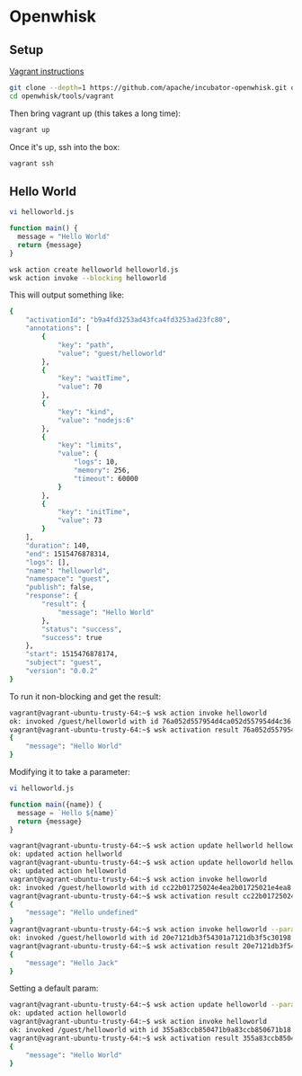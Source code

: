 # Openwhisk

## Setup

[Vagrant instructions](https://github.com/apache/incubator-openwhisk/tree/master/tools/vagrant)

``` bash
git clone --depth=1 https://github.com/apache/incubator-openwhisk.git openwhisk
cd openwhisk/tools/vagrant
```

Then bring vagrant up (this takes a long time):

``` bash
vagrant up
```

Once it's up, ssh into the box:

``` bash
vagrant ssh
```

## Hello World

``` bash
vi helloworld.js
```

``` js
function main() {
  message = "Hello World"
  return {message}
}
```

``` bash
wsk action create helloworld helloworld.js
wsk action invoke --blocking helloworld
```

This will output something like:

``` bash
{
    "activationId": "b9a4fd3253ad43fca4fd3253ad23fc80",
    "annotations": [
        {
            "key": "path",
            "value": "guest/helloworld"
        },
        {
            "key": "waitTime",
            "value": 70
        },
        {
            "key": "kind",
            "value": "nodejs:6"
        },
        {
            "key": "limits",
            "value": {
                "logs": 10,
                "memory": 256,
                "timeout": 60000
            }
        },
        {
            "key": "initTime",
            "value": 73
        }
    ],
    "duration": 140,
    "end": 1515476878314,
    "logs": [],
    "name": "helloworld",
    "namespace": "guest",
    "publish": false,
    "response": {
        "result": {
            "message": "Hello World"
        },
        "status": "success",
        "success": true
    },
    "start": 1515476878174,
    "subject": "guest",
    "version": "0.0.2"
}
```

To run it non-blocking and get the result:

``` bash
vagrant@vagrant-ubuntu-trusty-64:~$ wsk action invoke helloworld
ok: invoked /guest/helloworld with id 76a052d557954d4ca052d557954d4c36
vagrant@vagrant-ubuntu-trusty-64:~$ wsk activation result 76a052d557954d4ca052d557954d4c36
{
    "message": "Hello World"
}
```

Modifying it to take a parameter:

``` bash
vi helloworld.js
```

``` js
function main({name}) {
  message = `Hello ${name}`
  return {message}
}
```

``` bash
vagrant@vagrant-ubuntu-trusty-64:~$ wsk action update hellworld helloworld.js 
ok: updated action hellworld
vagrant@vagrant-ubuntu-trusty-64:~$ wsk action update helloworld helloworld.js 
ok: updated action helloworld
vagrant@vagrant-ubuntu-trusty-64:~$ wsk action invoke helloworld
ok: invoked /guest/helloworld with id cc22b01725024e4ea2b01725021e4ea8
vagrant@vagrant-ubuntu-trusty-64:~$ wsk activation result cc22b01725024e4ea2b01725021e4ea8
{
    "message": "Hello undefined"
}
vagrant@vagrant-ubuntu-trusty-64:~$ wsk action invoke helloworld --param name Jack
ok: invoked /guest/helloworld with id 20e7121db3f54301a7121db3f5c30198
vagrant@vagrant-ubuntu-trusty-64:~$ wsk activation result 20e7121db3f54301a7121db3f5c30198
{
    "message": "Hello Jack"
}
```

Setting a default param:

``` bash
vagrant@vagrant-ubuntu-trusty-64:~$ wsk action update helloworld --param name World
ok: updated action helloworld
vagrant@vagrant-ubuntu-trusty-64:~$ wsk action invoke helloworld
ok: invoked /guest/helloworld with id 355a83ccb850471b9a83ccb850671b18
vagrant@vagrant-ubuntu-trusty-64:~$ wsk activation result 355a83ccb850471b9a83ccb850671b18
{
    "message": "Hello World"
}
```